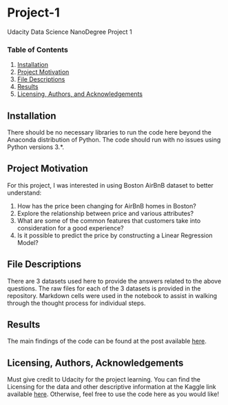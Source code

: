 # Project-1
Udacity Data Science NanoDegree Project 1

### Table of Contents

1. [Installation](#installation)
2. [Project Motivation](#motivation)
3. [File Descriptions](#files)
4. [Results](#results)
5. [Licensing, Authors, and Acknowledgements](#licensing)

## Installation <a name="installation"></a>

There should be no necessary libraries to run the code here beyond the Anaconda distribution of Python.  The code should run with no issues using Python versions 3.*.

## Project Motivation<a name="motivation"></a>

For this project, I was interested in using Boston AirBnB dataset to better understand:

1. How has the price been changing for AirBnB homes in Boston?
2. Explore the relationship between price and various attributes?
3. What are some of the common features that customers take into consideration for a good experience?
4. Is it possible to predict the price by constructing a Linear Regression Model?


## File Descriptions <a name="files"></a>

There are 3 datasets used here to provide the answers related to the above questions.  The raw files for each of the 3 datasets is provided in the repository.  Markdown cells were used in the notebook to assist in walking through the thought process for individual steps.  

## Results<a name="results"></a>

The main findings of the code can be found at the post available [here]().

## Licensing, Authors, Acknowledgements<a name="licensing"></a>

Must give credit to Udacity for the project learning.  You can find the Licensing for the data and other descriptive information at the Kaggle link available [here](https://www.kaggle.com/airbnb/boston).  Otherwise, feel free to use the code here as you would like! 

